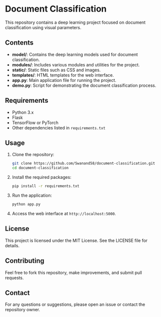 # Document Classification

This repository contains a deep learning project focused on document classification using visual parameters.

## Contents

- **model/**: Contains the deep learning models used for document classification.
- **modules/**: Includes various modules and utilities for the project.
- **static/**: Static files such as CSS and images.
- **templates/**: HTML templates for the web interface.
- **app.py**: Main application file for running the project.
- **demo.py**: Script for demonstrating the document classification process.

## Requirements

- Python 3.x
- Flask
- TensorFlow or PyTorch
- Other dependencies listed in `requirements.txt`

## Usage

1. Clone the repository:
    ```bash
    git clone https://github.com/Swanand58/document-classification.git
    cd document-classification
    ```

2. Install the required packages:
    ```bash
    pip install -r requirements.txt
    ```

3. Run the application:
    ```bash
    python app.py
    ```

4. Access the web interface at `http://localhost:5000`.

## License

This project is licensed under the MIT License. See the LICENSE file for details.

## Contributing

Feel free to fork this repository, make improvements, and submit pull requests.

## Contact

For any questions or suggestions, please open an issue or contact the repository owner.

